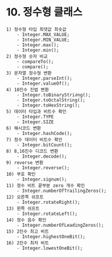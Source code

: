 # 10. 정수형 클래스 

    1) 정수형 타입 최댓값 최솟값 
        - Integer.MAX_VALUE;
        - Integer.MIN_VALUE;
        - Integer.max();
        - Integer.min();
    2) 정수형 숫자 비교
        - compareTo();
        - compare();
    3) 문자열 정수형 변환
        - Integer.parseInt();
        - Integer.valueOf();
    4) 10진수 진법 변환
        - Integer.toBinaryStri∂ng();
        - Integer.toOctalString();
        - Integer.toHexString();
    5) 데이터 타입과 비트수 확인
        - Integer.TYPE
        - Integer.SIZE
    6) 해시코드 변환
        - Integer.hashCode();
    7) 정수 데이터 비트수 확인
        - Integer.bitCount();
    8) 8,16진수 디코드 변환
        - Integer.decode();
    9) reverse 변환
        - Integer.reverse();
    10) 부호 확인
        - Integer.signum();
    11) 정수 비트 끝부분 zero 개수 확인
        - Integer.numberOfTrailingZeros();
    12) 오른쪽 쉬프트
        - Integer.rotateRight();
    13) 왼쪽 쉬프트
        - Integer.rotateLeft();
    14) 정수 음수 확인
        - Integer.numberOfLeadingZeros();
    15) 2진수 최고 비트
        - Integer.highestOneBit();
    16) 2진수 최저 비트
        - Integer.lowestOneBit();
